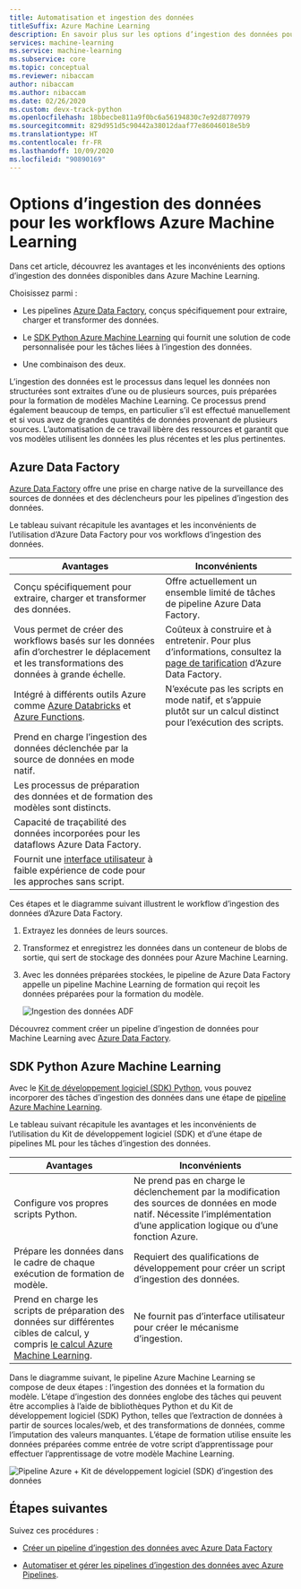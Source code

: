 ```yaml
---
title: Automatisation et ingestion des données
titleSuffix: Azure Machine Learning
description: En savoir plus sur les options d’ingestion des données pour la formation de vos modèles Machine Learning.
services: machine-learning
ms.service: machine-learning
ms.subservice: core
ms.topic: conceptual
ms.reviewer: nibaccam
author: nibaccam
ms.author: nibaccam
ms.date: 02/26/2020
ms.custom: devx-track-python
ms.openlocfilehash: 18bbecbe811a9f0bc6a56194830c7e92d8770979
ms.sourcegitcommit: 829d951d5c90442a38012daaf77e86046018e5b9
ms.translationtype: HT
ms.contentlocale: fr-FR
ms.lasthandoff: 10/09/2020
ms.locfileid: "90890169"
---
```

# <a name="data-ingestion-options-for-azure-machine-learning-workflows"></a>Options d’ingestion des données pour les workflows Azure Machine Learning

Dans cet article, découvrez les avantages et les inconvénients des options d’ingestion des données disponibles dans Azure Machine Learning. 

Choisissez parmi :
+ Les pipelines [Azure Data Factory](#azure-data-factory), conçus spécifiquement pour extraire, charger et transformer des données.

+ Le [SDK Python Azure Machine Learning](#azure-machine-learning-python-sdk) qui fournit une solution de code personnalisée pour les tâches liées à l’ingestion des données.

+ Une combinaison des deux.

L’ingestion des données est le processus dans lequel les données non structurées sont extraites d’une ou de plusieurs sources, puis préparées pour la formation de modèles Machine Learning. Ce processus prend également beaucoup de temps, en particulier s’il est effectué manuellement et si vous avez de grandes quantités de données provenant de plusieurs sources. L’automatisation de ce travail libère des ressources et garantit que vos modèles utilisent les données les plus récentes et les plus pertinentes.

## <a name="azure-data-factory"></a>Azure Data Factory

[Azure Data Factory](https://docs.microsoft.com/azure/data-factory/introduction) offre une prise en charge native de la surveillance des sources de données et des déclencheurs pour les pipelines d’ingestion des données.  

Le tableau suivant récapitule les avantages et les inconvénients de l’utilisation d’Azure Data Factory pour vos workflows d’ingestion des données.

|Avantages|Inconvénients
---|---
Conçu spécifiquement pour extraire, charger et transformer des données.|Offre actuellement un ensemble limité de tâches de pipeline Azure Data Factory. 
Vous permet de créer des workflows basés sur les données afin d’orchestrer le déplacement et les transformations des données à grande échelle.|Coûteux à construire et à entretenir. Pour plus d’informations, consultez la [page de tarification](https://azure.microsoft.com/pricing/details/data-factory/data-pipeline/) d’Azure Data Factory.
Intégré à différents outils Azure comme [Azure Databricks](https://docs.microsoft.com/azure/data-factory/transform-data-using-databricks-notebook) et [Azure Functions](https://docs.microsoft.com/azure/data-factory/control-flow-azure-function-activity). | N’exécute pas les scripts en mode natif, et s’appuie plutôt sur un calcul distinct pour l’exécution des scripts. 
Prend en charge l’ingestion des données déclenchée par la source de données en mode natif.| 
Les processus de préparation des données et de formation des modèles sont distincts.|
Capacité de traçabilité des données incorporées pour les dataflows Azure Data Factory.|
Fournit une [interface utilisateur](https://docs.microsoft.com/azure/data-factory/quickstart-create-data-factory-portal) à faible expérience de code pour les approches sans script. |

Ces étapes et le diagramme suivant illustrent le workflow d’ingestion des données d’Azure Data Factory.

1. Extrayez les données de leurs sources.
1. Transformez et enregistrez les données dans un conteneur de blobs de sortie, qui sert de stockage des données pour Azure Machine Learning.
1. Avec les données préparées stockées, le pipeline de Azure Data Factory appelle un pipeline Machine Learning de formation qui reçoit les données préparées pour la formation du modèle.


    ![Ingestion des données ADF](media/concept-data-ingestion/data-ingest-option-one.svg)
    
Découvrez comment créer un pipeline d’ingestion de données pour Machine Learning avec [Azure Data Factory](how-to-data-ingest-adf.md).

## <a name="azure-machine-learning-python-sdk"></a>SDK Python Azure Machine Learning 

Avec le [Kit de développement logiciel (SDK) Python](https://docs.microsoft.com/python/api/overview/azure/ml), vous pouvez incorporer des tâches d’ingestion des données dans une étape de [pipeline Azure Machine Learning](how-to-create-your-first-pipeline.md).

Le tableau suivant récapitule les avantages et les inconvénients de l’utilisation du Kit de développement logiciel (SDK) et d’une étape de pipelines ML pour les tâches d’ingestion des données.

Avantages| Inconvénients
---|---
Configure vos propres scripts Python. | Ne prend pas en charge le déclenchement par la modification des sources de données en mode natif. Nécessite l’implémentation d’une application logique ou d’une fonction Azure.
Prépare les données dans le cadre de chaque exécution de formation de modèle.|Requiert des qualifications de développement pour créer un script d’ingestion des données.
Prend en charge les scripts de préparation des données sur différentes cibles de calcul, y compris [le calcul Azure Machine Learning](concept-compute-target.md#azure-machine-learning-compute-managed). |Ne fournit pas d’interface utilisateur pour créer le mécanisme d’ingestion.

Dans le diagramme suivant, le pipeline Azure Machine Learning se compose de deux étapes : l’ingestion des données et la formation du modèle. L’étape d’ingestion des données englobe des tâches qui peuvent être accomplies à l’aide de bibliothèques Python et du Kit de développement logiciel (SDK) Python, telles que l’extraction de données à partir de sources locales/web, et des transformations de données, comme l’imputation des valeurs manquantes. L’étape de formation utilise ensuite les données préparées comme entrée de votre script d’apprentissage pour effectuer l’apprentissage de votre modèle Machine Learning. 

![Pipeline Azure + Kit de développement logiciel (SDK) d’ingestion des données](media/concept-data-ingestion/data-ingest-option-two.png)

## <a name="next-steps"></a>Étapes suivantes

Suivez ces procédures :
* [Créer un pipeline d’ingestion des données avec Azure Data Factory](how-to-data-ingest-adf.md)

* [Automatiser et gérer les pipelines d’ingestion des données avec Azure Pipelines](how-to-cicd-data-ingestion.md).
